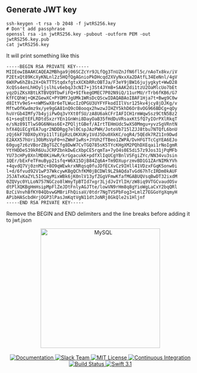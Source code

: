 
## Generate JWT key
```
ssh-keygen -t rsa -b 2048 -f jwtRS256.key
# Don't add passphrase
openssl rsa -in jwtRS256.key -pubout -outform PEM -out jwtRS256.key.pub
cat jwtRS256.key
```
It will print something like this
```
-----BEGIN RSA PRIVATE KEY-----
MIIEowIBAAKCAQEA2MBhga9j06SCZcYr9JLfQg3TnUZnJfN6fl5c/nAoTx8kv/iV
P2EtxQt89KcXyKNLnl2z5HQfQgAGnioPkDHcqd2XVyNxxXa2DAtfL34EeNnl/4gV
6WXPw6hZ8s2X+OkTTTStqdxfgtxXCKbRRcOBTJa/F3eY9jBW16jujygkyt+WwD28
XcQSs4enLhHOyljslhLv6ebqJ3cNI7+j3St4JYmB+SAAK2di1tzU2OaMlcUo7bEt
yqzDiZKsXBtLKTBVQ9TbwFiFQ+9IfkegOMEC7P02N9iQ/11urMU/rTrb6fKB6/G7
KfFCQhWj+QKZGewXC+PYOMYJgUMk1WRsDcQScwIDAQABAoIBAF1Hja7t+Bwg9C0w
d8ItYv9eS++nWMSwX8r6eTLWucIzOPGU3UYFYFkodIIlVsr125kv4jcy8jDJKg/v
MftwOfKwdmz9x/ye9gGA81nQ9cO8ooqx2hwzwJIHZY5khD6Or8vOG966BDCg+qOy
huVrGb4IMfy7b4yjiPwOq3vYXt0fSU/zA8U6akCFrIAFICH1rmWqwSsz9CtN5Bz2
61+seqEtEFLRDtdSxzrYEn1GnWni8DayOaB35fHdDuVRsaxKtSfQ7yIOrPXlRkqT
e/sNz891TlwS0G6NHas6E+ZPQljtGBef/AIrtTEHmUdc5wXS0Mmgu+yvzSgVRntN
hfX4QiECgYEA7ugr2NDDRgg7el0CspJAzPWH/JotoVb715lZJJ8tbu7NTQfL6bnU
zQj6kF78DXOyXYp11lTiEpRzLOKXUKy1VdJ5Du0XkKC/ogR4/5QEdk7RZ1In9Dwd
E2AXX57hUri3ObMsVpF0+nZWmF1wRs+JYUh2fTBeo1ZWPA/DvHFGTTcCgYEA6EJo
60gug7z6zVBorZBgTGZCfg8DwW7CvTGQ785sK5TYcKHgXM2PQhDXEqai1rNoIgmR
YtYHDDeS39kR6UuJCRPZbnkDwEcXbpCE5rqmTa+7yO4s0E5di57z9Jos31jPqMFb
YU73cHPy8XnlMD8KiHwR/krGgacukK+pdfXlIqUCgYBnlVSFgiZYc/NN34vu3sin
1QEr/bExFeTFmuByp21sfq+W6X15DjB84Zq6A+Tm9DXuprzmvBD1G1ZArNIMkYVh
+4qvdQ7Vj0znM2c+8O9qWEwkrxNRqsq0fuJDfECXvCz9IHll41VDzxFGqKSonw0i
l+d/6fvud92V1wP37WkcywKBgQChfKM0jBCDWl9LZ9AQdaTvGd67hTcIRDm0kAUF
J5JATxKaZYL5I5eqyMixWBk6jK0nlV13yfZGgVFmwKfafMGABUQVsqBwDT32ixdM
0ZQVyc0YLLoN757NGCzo8lWmyTpBTId7xgr3LjdJvIYlIH/zW8iq9VTGCvaudOSv
dtPlXQKBgHmHsipMpFlZeJDtFnlyAGJTte/lowVN9rHm8q8gYioWgLaCxY2bqQRl
BzCiVnvhBfKY04QbvwGMBriFhQisaV/0tdr7NgTVSPbFog3+LmlZ7EGGoYgXqmyH
APibHAScbdHrjOGP3lPasJmKqtVgN11dtJoNRj8GkQle2s1Hljnf
-----END RSA PRIVATE KEY-----
```
Remove the BEGIN and END delimiters and the line breaks before adding it to jwt.json

<p align="center">
    <img src="https://cloud.githubusercontent.com/assets/1342803/24797159/52fb0d88-1b90-11e7-85a5-359fff0496a4.png" width="320" alt="MySQL">
    <br>
    <br>
    <a href="http://beta.docs.vapor.codes/getting-started/hello-world/">
        <img src="http://img.shields.io/badge/read_the-docs-92A8D1.svg" alt="Documentation">
    </a>
    <a href="http://vapor.team">
        <img src="http://vapor.team/badge.svg" alt="Slack Team">
    </a>
    <a href="LICENSE">
        <img src="http://img.shields.io/badge/license-MIT-brightgreen.svg" alt="MIT License">
    </a>
    <a href="https://circleci.com/gh/vapor/mysql">
        <img src="https://circleci.com/gh/vapor/mysql.svg?style=shield" alt="Continuous Integration">
    </a>
    <a href="https://travis-ci.org/vapor/api-template">
    	<img src="https://travis-ci.org/vapor/api-template.svg?branch=master" alt="Build Status">
    </a>
    <a href="https://swift.org">
        <img src="http://img.shields.io/badge/swift-3.1-brightgreen.svg" alt="Swift 3.1">
    </a>
</center>
